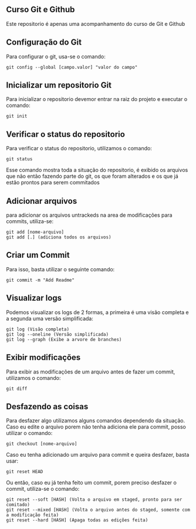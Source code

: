 ## Curso Git e Github

Este repositorio é apenas uma acompanhamento do curso de Git e Github

## Configuração do Git
Para configurar o git, usa-se o comando:
```
git config --global [campo.valor] "valor do campo"
```

## Inicializar um repositorio Git
Para inicializar o repositorio devemor entrar na raiz do projeto e executar o comando:
```
git init
```

## Verificar o status do repositorio
Para verificar o status do repositorio, utilizamos o comando:
```
git status
```
Esse comando mostra toda a situação do repositorio, é exibido os arquivos que não então fazendo parte do git, os que foram alterados e os que já estão prontos para serem commitados

## Adicionar arquivos
para adicionar os arquivos untrackeds na area de modificações para commits, utiliza-se:
```
git add [nome-arquivo]
git add [.] (adiciona todos os arquivos)
```

## Criar um Commit
Para isso, basta utilizar o seguinte comando:
```
git commit -m "Add Readme"
```

## Visualizar logs
Podemos visualizar os logs de 2 formas, a primeira é uma visão completa e a segunda uma versão simplificada:
```
git log (Visão completa)
git log --oneline (Versão simplificada)
git log --graph (Exibe a arvore de branches)
```

## Exibir modificações
Para exibir as modificações de um arquivo antes de fazer um commit, utilizamos o comando:
```
git diff
```

## Desfazendo as coisas
Para desfazer algo utilizamos alguns comandos dependendo da situação.
Caso eu edite o arquivo porem não tenha adiciona ele para commit, posso utilizar o comando:
```
git checkout [nome-arquivo]
```

Caso eu tenha adicionado um arquivo para commit e queira desfazer, basta usar:
```
git reset HEAD
```

Ou então, caso eu já tenha feito um commit, porem preciso desfazer o commit, utiliza-se o comando:
```
git reset --soft [HASH] (Volta o arquivo em staged, pronto para ser comitado)
git reset --mixed [HASH] (Volta o arquivo antes do staged, somente com a modificação feita)
git reset --hard [HASH] (Apaga todas as edições feita)
```